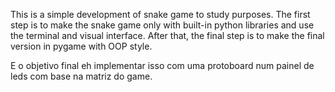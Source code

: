 This is a simple development of snake game to study purposes. The first step is to make the snake game only with built-in python libraries and use the terminal and visual interface. After that, the final step is to make the final version in pygame with OOP style.

E o objetivo final eh implementar isso com uma protoboard num painel de leds com base na matriz do game.
